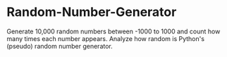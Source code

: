 # Random-Number-Generator
Generate 10,000 random numbers between -1000 to 1000 and count how many times each number appears. Analyze how random is Python's (pseudo) random number generator. 
